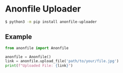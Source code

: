 # Anonfile Uploader 

```bash
$ python3 -m pip install anonfile-uploader
```


## Example
```python
from anonfile import Anonfile

anonfile = Anonfile()
link = anonfile.upload_file('path/to/your/file.jpg')
print(f"Uploaded File: {link}")
```
